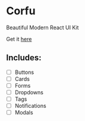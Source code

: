 # Corfu

Beautiful Modern React UI Kit

Get it [here](https://codekits.co/corfu.html)

## Includes:

- [ ] Buttons
- [ ] Cards
- [ ] Forms
- [ ] Dropdowns
- [ ] Tags
- [ ] Notifications
- [ ] Modals
